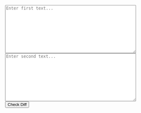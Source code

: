 <div id="diffStats"></div>
<div class="inputs-container">
    <textarea id="text1" placeholder="Enter first text..." rows="10" cols="50"></textarea>
    <textarea id="text2" placeholder="Enter second text..." rows="10" cols="50"></textarea>
    <div class="minimap-container" id="minimapContainer">
        <canvas id="minimap" class="minimap"></canvas>
        <div id="minimapOverlay" class="minimap-overlay"></div>
    </div>
</div>
<button onclick="checkDiff()" class="control-button">Check Diff</button>
<div id="diffOutput" class="diff-container">
    <div class="line-numbers" id="lineNumbers"></div>
    <div class="diff-lines" id="diffLines"></div>
</div>
<!--<script src="../js/diff.js"></script>-->
<!--<link rel="stylesheet" href="../stylesheets/diff.css">-->
<script src="https://cdn.jsdelivr.net/npm/diff@5.0.0/dist/diff.min.js"></script>